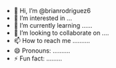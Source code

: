- 👋 Hi, I’m @brianrodriguez6
- 👀 I’m interested in ...
- 🌱 I’m currently learning ......
- 💞️ I’m looking to collaborate on ....
- 📫 How to reach me ..........
- 😄 Pronouns: ..........
- ⚡ Fun fact: .........

<!---
brianrodriguez6/brianrodriguez6 is a ✨ special ✨ repository because its `README.md` (this file) appears on your GitHub profile.
You can click the Preview link to take a look at your changes.
--->
